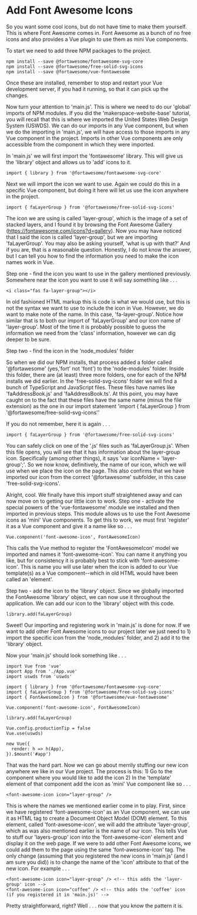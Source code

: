 # Add Font Awesome Icons
<a id="add_icons"></a>
So you want some cool icons, but do not have time to make them yourself. This is where Font Awesome comes in. Font Awesome
as a bunch of no free icons and also provides a Vue plugin to use them as mini Vue components.

To start we need to add three NPM packages to the project.

```
npm install --save @fortawesome/fontawesome-svg-core 
npm install --save @fortawesome/free-solid-svg-icons 
npm install --save @fortawesome/vue-fontawesome
``` 

Once these are installed, remember to stop and restart your Vue development server, if you had it running, so that it can pick up the changes.
 
Now turn your attention to 'main.js'. This is where we need to do our 'global' imports of NPM modules. If you did the 'makerspace-website-base'
tutorial, you will recall that this is where we imported the United States Web Design System (USWDS). We can do our imports
in any Vue component, but when we do the importing in 'main.js', we will have access to those imports in any Vue component in the 
project. Imports in other Vue components are only accessible from the component in which they were imported.

In 'main.js' we will first import the 'fontawesome' library. This will give us the 'library' object and allows us to 'add'
icons to it.
```
import { library } from '@fortawesome/fontawesome-svg-core'
```

Next we will import the icon we want to use. Again we could do this in a specific Vue component, but doing it here will
let us use the icon anywhere in the project. 
```
import { faLayerGroup } from '@fortawesome/free-solid-svg-icons'
```
The icon we are using is called 'layer-group', which is the image of a set of stacked layers, and I found it by browsing the Font Awesome Gallery (https://fontawesome.com/icons?d=gallery).
Now you may have noticed that I said the icon is called 'layer-group', but we are importing 'faLayerGroup'. You may also be asking yourself,
'what is up with that?' And if you are, that is a reasonable question. Honestly, I do not know the answer, but I can tell 
you how to find the information you need to make the icon names work in Vue.

Step one - find the icon you want to use in the gallery mentioned previously. Somewhere near the icon you want to use it will say something like . . .
```
<i class="fas fa-layer-group"></i>
```
In old fashioned HTML markup this is code is what we would use, but this is not the syntax we want to use to include the icon in Vue. However, we do want to make note of the name. In this case,
'fa-layer-group'. Notice how similar that is to both our import of 'faLayerGroup' and our icon name of 
'layer-group'. Most of the time it is probably possible to guess the information we need from the 'class' information, 
however we can dig deeper to be sure.

Step two - find the icon in the 'node_modules' folder

So when we did our NPM installs, that process added a folder called '@fortawesome' (yes,'fort' not 'font') to
the 'node-modules' folder. Inside this folder, there are (at least) three more folders, one for each of the 
NPM installs we did earlier. In the 'free-solid-svg-icons' folder we will find a bunch of TypeScript and JavaScript
files. These files have names like 'faAddressBook.js' and 'faAddressBook.ts'. At this point, you may have caught on to the fact that
these files have the same name (minus the file extension) as the one in our import statement 'import { faLayerGroup } from '@fortawesome/free-solid-svg-icons''

If you do not remember, here it is again . . .
```
import { faLayerGroup } from '@fortawesome/free-solid-svg-icons'
```
You can safely click on one of the '.js' files such as 'faLayerGroup.js'. When this file opens, you will see that it has
information about the layer-group icon. Specifically (among other things), it says 'var iconName = 'layer-group';'. So we now know, definitively, the name
of our icon, which we will use when we place the icon on the page. This also confirms that we have imported our
icon from the correct '@fortawesome' subfolder, in this case 'free-solid-svg-icons'.

Alright, cool. We finally have this import stuff straightened away and can now move on to getting our little icon to work.
Step one - activate the special powers of the 'vue-fontawesome' module we installed and then imported in previous steps.
This module allows us to use the Font Awesome icons as 'mini' Vue components. To get this to work, we must
first 'register' it as a Vue component and give it a name like so . . .
```
Vue.component('font-awesome-icon', FontAwesomeIcon)
```
This calls the Vue method to register the 'FontAwesomeIcon' model we imported and names it 'font-awesome-icon'. 
You can name it anything you like, but for consistency it is probably best to stick with 'font-awesome-icon'. This is 
name you will use later when the icon is added to our Vue template(s) as a Vue component--which in old 
HTML would have been called an 'element'.

Step two - add the icon to the 'library' object. Since we globally imported the FontAwesome 'library' object, we can now use it throughout the application.
We can add our icon to the 'library' object with this code.
```
library.add(faLayerGroup)
```
Sweet! Our importing and registering work in 'main.js' is done for now. If we want to add other Font Awesome icons
to our project later we just need to 1) import the specific icon from the 'node_modules' folder, and 2) add it to the 
'library' object. 

Now your 'main.js' should look something like . . .
```
import Vue from 'vue'
import App from './App.vue'
import uswds from 'uswds'

import { library } from '@fortawesome/fontawesome-svg-core'
import { faLayerGroup } from '@fortawesome/free-solid-svg-icons'
import { FontAwesomeIcon } from '@fortawesome/vue-fontawesome'

Vue.component('font-awesome-icon', FontAwesomeIcon)

library.add(faLayerGroup)

Vue.config.productionTip = false
Vue.use(uswds)

new Vue({
  render: h => h(App),
}).$mount('#app')
``` 

That was the hard part. Now we can go about merrily stuffing our new icon anywhere we like in our Vue project.
The process is this: 1) Go to the component where you would like to add the icon 2) In the 'template' element of that 
component add the icon as 'mini' Vue component like so . . .
```
<font-awesome-icon icon="layer-group" />
```
This is where the names we mentioned earlier come in to play. First, since we have registered 'font-awesome-icon' as
an Vue component, we can use it as HTML tag to create a Document Object Model (DOM) element. To this element, called
'font-awesome-icon', we will add the attribute 'layer-group', which as was also mentioned earlier is the name
of our icon. This tells Vue to stuff our 'layers-group' icon into the 'font-awesome-icon' element and display it on the web page.
If we were to add other Font Awesome icons, we could add them to the page using the same 'font-awesome-icon'
tag. The only change (assuming that you registered the new icons in 'main.js' (and I am sure you did)) is to change the name
of the 'icon' attribute to that of the new icon. For example . . .
```
<font-awesome-icon icon="layer-group" /> <!-- this adds the 'layer-group' icon -->
<font-awesome-icon icon="coffee" /> <!-- this adds the 'coffee' icon (if you registered it in 'main.js)' -->
```
Pretty straightforward, right? Well . . . now that you know the pattern it is.